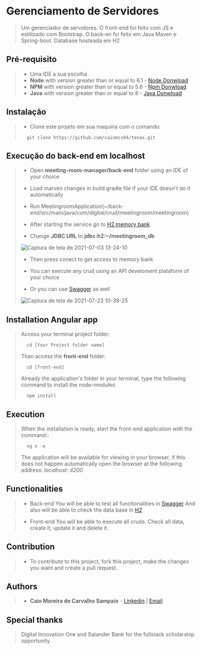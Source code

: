 # Gerenciamento de Servidores

> Um gerenciador de servidores. O front-end foi feito com JS e estilizado com Bootstrap.
>  O back-en foi feito em Java Maven e Spring-boot. Database hosteada em H2

## Pré-requisito

> - Uma IDE a sua escolha
> - **Node** with version greater than or equal to 8.1 - [Node Donwload](https://nodejs.org/pt-br/download/)
> - **NPM**  with version greater than or equal to 5.6 - [Npm Donwload](https://www.npmjs.com/package/download)
> - **Java** with version greater than or equal to 8 - [Java Donwload](https://www.java.com)

## Instalação

> - Clone este projeto em sua maquina com o comando:
> ```
> 	git clone https://github.com/caiomcs04/tenax.git
> ```

## Execução do back-end em localhost

> - Open **meeting-room-manager/back-end** folder using an IDE of your choice
>
> - Load marven changes in build.gradle file if your IDE doesn't do it automatically
>
> - Run MeetingroomApplication(~/back-end/src/main/java/com/digital/crud/meetingroom/meetingroom)
>
> - After starting the service go to [H2 memory bank](http://localhost:8085/h2)
>
> - Change **JDBC URL** to **jdbc:h2:~/meetingroom_db**
>
> ![Captura de tela de 2021-07-03 13-24-10](https://user-images.githubusercontent.com/66964367/124360783-082acc80-dc02-11eb-944c-58aabe735d21.png)
>
> - Then press conect to get access to memory bank
>
> - You can execute any crud using an API develoment plataform of your choice
>
> - Or you can use [Swagger](http://localhost:8085/swagger-ui.html#/) as well
> 
> ![Captura de tela de 2021-07-23 10-39-25](https://user-images.githubusercontent.com/66964367/126791647-975169c8-8ddc-4ba4-8607-ad394595d416.png)

## Installation Angular app

>Access your terminal project folder:
> ```
> 	cd [Your Project folder name]
> ```
> Than access the **front-end** folder:
> ```
> 	cd [front-end]
> ```
> Already the application's folder in your terminal, type the following command to install the node-modules:
> ```
> 	npm install
> ```
> 
## Execution

>  When the installation is ready, start the front-end application with the command::
> ```
> 	ng s -o
> ```
>The application will be available for viewing in your browser, if this does not happen automatically open the browser at the following address: _localhost: 4200_


## Functionalities

> - Back-end
> You will be able to test all functionalities in [Swagger](http://localhost:8085/swagger-ui.html#/) 
> And also will be able to check the data base in [H2](http://localhost:8085/h2)

> - Front-end
> You will be able to execute all cruds.
> Check all data, create it, update it and delete it.

## Contribution

> - To contribute to this project, fork this project, make the changes you want and create a pull request.

## Authors

> - **Caio Moreira de Carvalho Sampaio** - [Linkedin](https://www.linkedin.com/in/caio-sampaio-b02a3669/) | [Email](caio6c@yahoo.com.br)

## Special thanks 

> Digital Innovation One and Satander Bank for the fullstack scholarship opportunity
